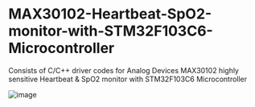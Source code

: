 # MAX30102-Heartbeat-SpO2-monitor-with-STM32F103C6-Microcontroller
Consists of C/C++ driver codes for Analog Devices MAX30102 highly sensitive Heartbeat &amp; SpO2 monitor with STM32F103C6 Microcontroller

![image](https://github.com/user-attachments/assets/bfd46941-ee61-42ab-816b-2ab008cfc10d)
